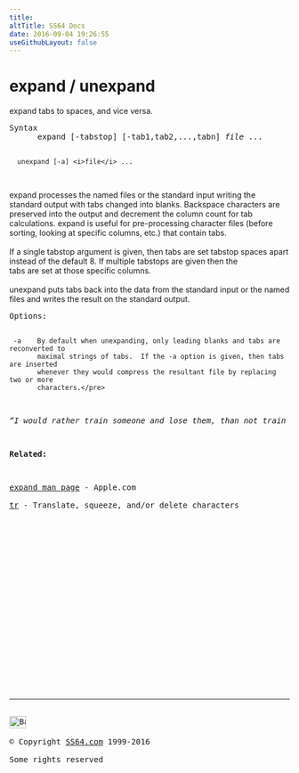 ```yaml
---
title:
altTitle: SS64 Docs
date: 2016-09-04 19:26:55
useGithubLayout: false
---
```

<!-- #BeginLibraryItem "/Library/head_osx.lbi" --><!-- #EndLibraryItem --><h1>expand / unexpand</h1> 
<p>expand tabs to spaces, and vice versa. </p>
<pre>Syntax
      expand [-tabstop] [-tab1,tab2,...,tabn] <i>file</i> ...

      unexpand [-a] <i>file</i> ...
</pre>
<p><span class="code">expand</span> processes the named files or the standard input writing the standard
output with tabs changed into blanks.  Backspace characters are preserved
into the output and decrement the column count for tab calculations.
<span class="code">expand</span> is useful for pre-processing character files (before sorting,
looking at specific columns, etc.) that contain tabs.<br>
<br>
If a single tabstop argument is given, then tabs are set tabstop spaces
apart instead of the default 8.  If multiple tabstops are given then the<br>
tabs are set at those specific columns.<br>
<br>
<span class="code">unexpand</span> puts tabs back into the data from the standard input or the
named files and writes the result on the standard output.</p>
<pre>Options:

     -a    By default when unexpanding, only leading blanks and tabs are reconverted to 
           maximal strings of tabs.  If the -a option is given, then tabs are inserted
           whenever they would compress the resultant file by replacing two or more
           characters.</pre>
<p class="quote"><i>“I would rather train someone and lose them, than not train them and keep them” ~ Zig Ziglar</i></p>
<p><b>Related:</b></p>
<p><a href="https://developer.apple.com/legacy/library/documentation/Darwin/Reference/ManPages/man1/expand.1.html">expand man page</a> - Apple.com<br>
<a href="tr.html">tr</a> - Translate, squeeze, and/or delete characters</p><!-- #BeginLibraryItem "/Library/foot_osx.lbi" --><p>
<!-- OSX300 -->
<ins class="adsbygoogle" style="display:inline-block;width:300px;height:250px" data-ad-client="ca-pub-6140977852749469" data-ad-slot="1823340303"></ins>
<script>
(adsbygoogle = window.adsbygoogle || []).push({});
</script></p>
<hr>
<div id="bl" class="footer"><a href="expand.html#"><img src="../images/top.png" width="30" height="22" alt="Back to the Top"></a></div>
<div id="br" class="footer, tagline">© Copyright <a href="http://ss64.com/">SS64.com</a> 1999-2016<br>
Some rights reserved</div><!-- #EndLibraryItem -->
